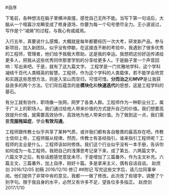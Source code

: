 #自序

下笔前，各种想法在脑子里横冲直撞，感觉自己无所不能。当写下第一句话后，大脑从一个喧嚣沙龙瞬变成了修身道场，你要为每一个句号使尽全力。王小波说过，写作是个“减熵”的过程，与我心有戚戚焉。

入行五年，真要说什么感慨，大概就是每年都要经历一次大考，研发新产品，参与新项目，加入新团队，似乎没有停歇。在这接连不断的考验中，我遇到了很多优秀的工程师，管理者，他们给予我极大帮助。这是我的幸运。我想把这份好运传递给更多人，把我从这些优秀同伴那里学到的分享给更多人。于是脑子里一个声音回响：写出来吧。于是，就有了这九篇文字。
工程学是一门优雅地学科，这个学科凝结千百代人类精英的智慧。工程师，作为这个学科的人类载体，若不能学会欣赏和实践这些思想方法，则是入宝山而空归，可惜可惜。**分而治之**和**MVP**是让我获益良多的两个方法。它们背后蕴含的是**模块化**和**快速迭代**的思想，这是工程学科的基石。

有分工就有协作，职场像一张网，网罗了各类人群。工程师作为一种职业分工，属于广义上的职场人。我们通过给他人带来价值的方式提升自己的价值。我们想要高效提升价值，就需要高效协作，高效地为他人带来价值。为了做到这一点，我们需要**克服拖延症**，学会**有效沟通**。

工程师跟传教士似乎共享了某种气质，或许我们都有各自敬畏的最高存在吧。传教士信仰上帝，工程师服从规律。然而，传教士有圣经指引。谁来指引工程师呢？工程师的主业是什么，工程师该如何修炼。我们这个行业似乎没有一本手册，告诉你如何成为一名工程师。我把自己的浅薄思考记录下来，成了第五、六两篇文字。
六篇文字之后，有些话题感觉意犹未尽，于是增加了三篇番外，作为主文补充。六篇主文，三篇番外，加上自序，刚好十篇。多是拿来主义，偶有自话自说。
赵庶剑
2016/12/05 初稿
2016/12/10 修订
##附记
写完这些文字后，请几位同事审阅。他们提供了非常中肯的意见，我都一一做了修改。此次改了些错字，调整了个别字句。限于我自身的水平，必然又有许多不足，望各位多多指正。
赵庶剑
2017/1/10

​                                                                                                                                                       
